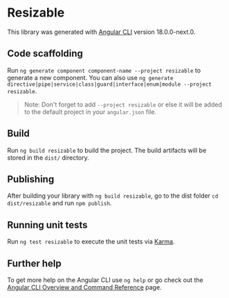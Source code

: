 # Resizable

This library was generated with [Angular CLI](https://github.com/angular/angular-cli) version 18.0.0-next.0.

## Code scaffolding

Run `ng generate component component-name --project resizable` to generate a new component. You can also use `ng generate directive|pipe|service|class|guard|interface|enum|module --project resizable`.
> Note: Don't forget to add `--project resizable` or else it will be added to the default project in your `angular.json` file. 

## Build

Run `ng build resizable` to build the project. The build artifacts will be stored in the `dist/` directory.

## Publishing

After building your library with `ng build resizable`, go to the dist folder `cd dist/resizable` and run `npm publish`.

## Running unit tests

Run `ng test resizable` to execute the unit tests via [Karma](https://karma-runner.github.io).

## Further help

To get more help on the Angular CLI use `ng help` or go check out the [Angular CLI Overview and Command Reference](https://angular.io/cli) page.
